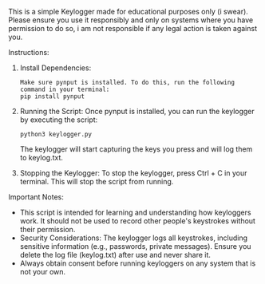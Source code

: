This is a simple Keylogger made for educational purposes only (i swear). Please ensure you use it responsibly and only on 
systems where you have permission to do so, i am not responsible if any legal action is taken against you.

Instructions:

1. Install Dependencies:
   ~~~console
   Make sure pynput is installed. To do this, run the following command in your terminal:
   pip install pynput
   ~~~

3. Running the Script:
   Once pynput is installed, you can run the keylogger by executing the script:
   ~~~console
   python3 keylogger.py
   ~~~
   The keylogger will start capturing the keys you press and will log them to keylog.txt.

5. Stopping the Keylogger:
   To stop the keylogger, press Ctrl + C in your terminal. This will stop the script from running.

Important Notes:
- This script is intended for learning and understanding how keyloggers work.
 It should not be used to record other people's keystrokes without their permission.
- Security Considerations: The keylogger logs all keystrokes, including sensitive information 
(e.g., passwords, private messages). Ensure you delete the log file (keylog.txt) after use and never share it.
- Always obtain consent before running keyloggers on any system that is not your own.
